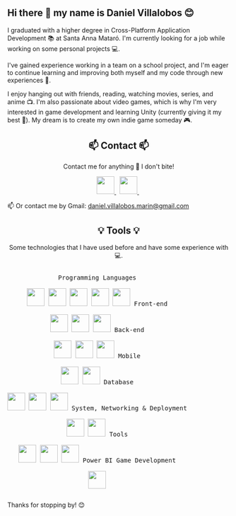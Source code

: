 ## Hi there 👋 my name is Daniel Villalobos 😊 

  I graduated with a higher degree in Cross-Platform Application Development 📚 at Santa Anna Mataró. I'm currently looking for a job while working on some personal projects 💻. 
  
  I've gained experience working in a team on a school project, and I'm eager to continue learning and improving both myself and my code through new experiences 💪.

  I enjoy hanging out with friends, reading, watching movies, series, and anime 📺. I'm also passionate about video games, which is why I'm very interested in game development and learning Unity (currently giving it my best 💓). My dream is to create my own indie game 
 someday 🎮.
<h2 align="center">📫 Contact 📫</h2>
<p align="center">
  Contact me for anything 💬
  I don't bite!
</p>
<p align="center">
    <a href="https://github.com/Danielvima" target="_blank">
        <img loading="lazy" src="https://distreau.com/github.svg" 
    height="40">
    </a>&nbsp;
    <a href="https://www.linkedin.com/in/daniel-villalobos-mar%C3%ADn-b04b7a349" target="_blank">
        <img loading="lazy" src="https://upload.wikimedia.org/wikipedia/commons/thumb/c/ca/LinkedIn_logo_initials.png/768px-LinkedIn_logo_initials.png" 
    height="40">
    </a>&nbsp;
  
  📫 Or contact me by Gmail: <a href="mailto:daniel.villalobos.marin@gmail.com">daniel.villalobos.marin@gmail.com</a><br>
</p>
  
<h2 align="center">💡 Tools 💡</h2>
<p align="center">
  Some technologies that I have used before and have some experience with 💻.
</p>

<div>
  <p style="display: inline-block;" align="center">
  <kbd>
    <kbd>Programming Languages</kbd>
    <br><br>
    <img width="40" src="https://cdn.jsdelivr.net/gh/devicons/devicon/icons/java/java-original.svg" />
    <img width="40" src="https://cdn.jsdelivr.net/gh/devicons/devicon/icons/javascript/javascript-original.svg" />
    <img width="40" src="https://cdn.jsdelivr.net/gh/devicons/devicon/icons/python/python-original.svg" />
    <img width="40" src="https://cdn.jsdelivr.net/gh/devicons/devicon/icons/csharp/csharp-original.svg" />
    <img width="40" src="https://cdn.jsdelivr.net/gh/devicons/devicon/icons/php/php-original.svg" />
  </kbd>

  <kbd>
    <kbd>Front-end</kbd>
    <br><br>
    <img width="40" src="https://cdn.jsdelivr.net/gh/devicons/devicon/icons/html5/html5-original.svg" />
    <img width="40" src="https://cdn.jsdelivr.net/gh/devicons/devicon/icons/css3/css3-original.svg" />
    <img width="40" src="https://cdn.worldvectorlogo.com/logos/bootstrap-5-1.svg" />
  </kbd>

  <kbd>
    <kbd>Back-end</kbd>
    <br><br>
    <img width="40" src="https://cdn.jsdelivr.net/gh/devicons/devicon/icons/dotnetcore/dotnetcore-original.svg" />
    <img width="40" src="https://cdn.jsdelivr.net/gh/devicons/devicon/icons/laravel/laravel-original.svg" />
    <img width="40" src="https://cdn.jsdelivr.net/gh/devicons/devicon/icons/nodejs/nodejs-original.svg" />
  </kbd>

  <kbd>
    <kbd>Mobile</kbd>
    <br><br>
    <img width="40" src="https://cdn.jsdelivr.net/gh/devicons/devicon/icons/kotlin/kotlin-original.svg" />
    <img width="40" src="https://cdn.jsdelivr.net/gh/devicons/devicon/icons/android/android-original.svg" />
  </kbd>

  <kbd>
    <kbd>Database</kbd>
    <br><br>
    <img width="40" src="https://cdn.worldvectorlogo.com/logos/mongodb-icon-1.svg" />
    <img width="40" src="https://cdn.worldvectorlogo.com/logos/mariadb.svg" />
    <img width="40" src="https://cdn.jsdelivr.net/gh/devicons/devicon/icons/mysql/mysql-original.svg" />
  </kbd>

  <kbd>
    <kbd>System, Networking & Deployment</kbd>
    <br><br>
    <img width="40" src="https://cdn.jsdelivr.net/gh/devicons/devicon/icons/github/github-original.svg" />
    <img width="40" src="https://cdn.jsdelivr.net/gh/devicons/devicon/icons/docker/docker-original.svg" />
  </kbd>

  <kbd>
    <kbd>Tools</kbd>
    <br><br>
    <img width="40" src="https://cdn.jsdelivr.net/gh/devicons/devicon/icons/postman/postman-original.svg" />
    <img width="40" src="https://cdn.jsdelivr.net/gh/devicons/devicon/icons/vscode/vscode-original.svg" />
    <img width="40" src="https://cdn.jsdelivr.net/gh/devicons/devicon/icons/androidstudio/androidstudio-original.svg" />
    <kbd>Power BI</kbd> <!-- Sin logo para evitar problemas de licencia -->
  </kbd>

  <kbd>
    <kbd>Game Development</kbd>
    <br><br>
    <img width="40" src="https://cdn.jsdelivr.net/gh/devicons/devicon/icons/unity/unity-original.svg" />
  </kbd>
</p>
</div>

Thanks for stopping by! 😊
